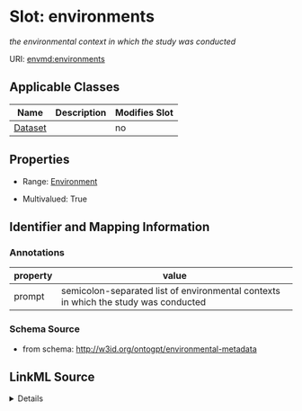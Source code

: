 

# Slot: environments


_the environmental context in which the study was conducted_



URI: [envmd:environments](http://w3id.org/ontogpt/environmental-metadataenvironments)



<!-- no inheritance hierarchy -->





## Applicable Classes

| Name | Description | Modifies Slot |
| --- | --- | --- |
| [Dataset](Dataset.md) |  |  no  |







## Properties

* Range: [Environment](Environment.md)

* Multivalued: True





## Identifier and Mapping Information





### Annotations

| property | value |
| --- | --- |
| prompt | semicolon-separated list of environmental contexts in which the study was conducted |



### Schema Source


* from schema: http://w3id.org/ontogpt/environmental-metadata




## LinkML Source

<details>
```yaml
name: environments
annotations:
  prompt:
    tag: prompt
    value: semicolon-separated list of environmental contexts in which the study was
      conducted
description: the environmental context in which the study was conducted
from_schema: http://w3id.org/ontogpt/environmental-metadata
rank: 1000
multivalued: true
alias: environments
owner: Dataset
domain_of:
- Dataset
range: Environment

```
</details>